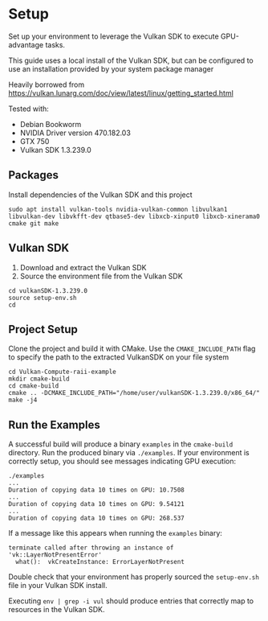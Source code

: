 # Setup

Set up your environment to leverage the Vulkan SDK to execute GPU-advantage tasks.

This guide uses a local install of the Vulkan SDK, but can be configured to use an installation provided by your system package manager

Heavily borrowed from https://vulkan.lunarg.com/doc/view/latest/linux/getting_started.html

Tested with:
* Debian Bookworm 
* NVIDIA Driver version 470.182.03
* GTX 750
* Vulkan SDK 1.3.239.0

## Packages
Install dependencies of the Vulkan SDK and this project
```
sudo apt install vulkan-tools nvidia-vulkan-common libvulkan1 libvulkan-dev libvkfft-dev qtbase5-dev libxcb-xinput0 libxcb-xinerama0 cmake git make
```

## Vulkan SDK
1. Download and extract the Vulkan SDK
1. Source the environment file from the Vulkan SDK
```
cd vulkanSDK-1.3.239.0
source setup-env.sh
cd
```

## Project Setup
Clone the project and build it with CMake. Use the `CMAKE_INCLUDE_PATH` flag to specify the path to the extracted VulkanSDK on your file system
```
cd Vulkan-Compute-raii-example
mkdir cmake-build
cd cmake-build
cmake .. -DCMAKE_INCLUDE_PATH="/home/user/vulkanSDK-1.3.239.0/x86_64/"
make -j4
```

## Run the Examples
A successful build will produce a binary `examples` in the `cmake-build` directory. 
Run the produced binary via `./examples`. 
If your environment is correctly setup, you should see messages indicating GPU execution:
```
./examples
...
Duration of copying data 10 times on GPU: 10.7508
...
Duration of copying data 10 times on GPU: 9.54121
...
Duration of copying data 10 times on GPU: 268.537
```


If a message like this appears when running the `examples` binary:
```
terminate called after throwing an instance of 'vk::LayerNotPresentError'
  what():  vkCreateInstance: ErrorLayerNotPresent
```
Double check that your environment has properly sourced the `setup-env.sh` file in your Vulkan SDK install. 

Executing `env | grep -i vul` should produce entries that correctly map to resources in the Vulkan SDK.
